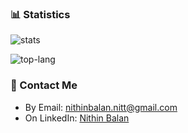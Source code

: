 <!--Links-->
[stats]: https://github-readme-stats.vercel.app/api?username=killerninjacat&hide=issues,stars&include_all_commits=true&count_private=true&show_icons=true&theme=radical
[top-lang]: https://github-readme-stats.vercel.app/api/top-langs?username=killerninjacat&layout=donut-vertical&langs_count=8&theme=radical

### :bar_chart: Statistics
![stats]

![top-lang]

### :email: Contact Me
* By Email: nithinbalan.nitt@gmail.com
* On LinkedIn: [Nithin Balan](https://www.linkedin.com/in/nithin-balan/)
